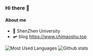 ### Hi there 👋

#### About me

- 🏫 ShenZhen University
- 🛩️ blog  https://www.chimaoshu.top

![Most Used Languages](https://github-readme-stats.vercel.app/api/top-langs/?username=chimaoshu&count_private=false&layout=compact&langs_count=6&theme=tokyonight&hide=html,css)  ![Github stats](https://github-readme-stats.vercel.app/api?username=chimaoshu&show_icons=true&theme=tokyonight)

<!-- waka-box start -->
<!-- #### <a href="https://gist.github.com/e235103f6d3ace58395a9ff863c34467" target="_blank">📊 Weekly development breakdown</a> -->
<!-- Powered by https://github.com/YouEclipse/waka-box-go . -->
<!-- waka-box end -->


